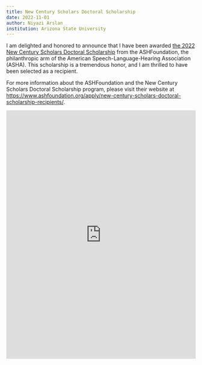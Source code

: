 ```yaml
---
title: New Century Scholars Doctoral Scholarship
date: 2022-11-01
author: Niyazi Arslan
institution: Arizona State University
---  
```


I am delighted and honored to announce that I have been awarded <a href="https://www.ashfoundation.org/apply/new-century-scholars-doctoral-scholarship-recipients/">the 2022 New Century Scholars Doctoral Scholarship</a> from the ASHFoundation, the philanthropic arm of the American Speech-Language-Hearing Association (ASHA). This scholarship is a tremendous honor, and I am thrilled to have been selected as a recipient.

For more information about the ASHFoundation and the New Century Scholars Doctoral Scholarship program, please visit their website at https://www.ashfoundation.org/apply/new-century-scholars-doctoral-scholarship-recipients/.

<iframe src="https://www.linkedin.com/embed/feed/update/urn:li:share:6985989369270538240" height="661" width="504" frameborder="0" allowfullscreen="" title="Embedded post"></iframe>



